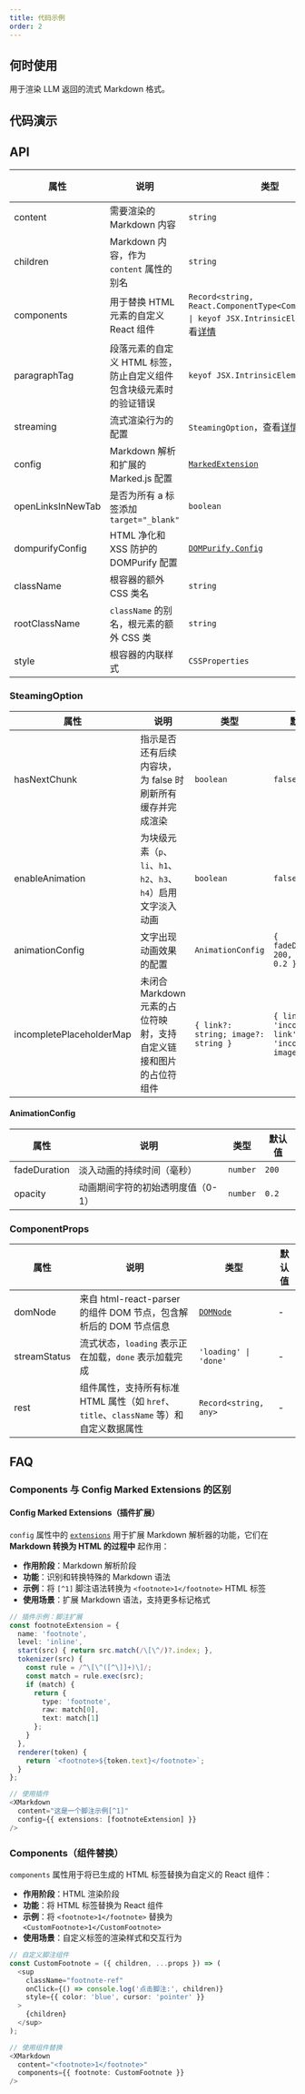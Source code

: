```yaml
---
title: 代码示例
order: 2
---
```


## 何时使用

用于渲染 LLM 返回的流式 Markdown 格式。

## 代码演示

<!-- prettier-ignore -->
<code src="./demo/codeDemo/basic.tsx" description="markdown基础语法渲染。" title="基础用法"></code>
<code src="./demo/codeDemo/streaming.tsx" description="配合 `Bubble` 实现流式对话。" title="流式渲染"></code>
<code src="./demo/codeDemo/components.tsx" description="自定义组件渲染标签。" title="自定义组件"></code>
<code src="./demo/codeDemo/supersets.tsx" description="使用插件渲染。" title="插件使用"></code>
<code src="./demo/codeDemo/plugin.tsx" title="自定义拓展插件"></code>
<code src="./demo/codeDemo/xss.tsx"  title="XSS 防御"></code>
<code src="./demo/codeDemo/open-links-in-new-tab.tsx" description="链接在新标签页打开。" title="新标签页打开链接"></code>

## API

<!-- prettier-ignore -->
| 属性 | 说明 | 类型 | 默认值 |
| --- | --- | --- | --- |
| content | 需要渲染的 Markdown 内容 | `string` | - |
| children | Markdown 内容，作为 `content` 属性的别名 | `string` | - |
| components | 用于替换 HTML 元素的自定义 React 组件 | `Record<string, React.ComponentType<ComponentProps> \| keyof JSX.IntrinsicElements>`，查看[详情](/x-markdowns/components-cn) | - |
| paragraphTag | 段落元素的自定义 HTML 标签，防止自定义组件包含块级元素时的验证错误 | `keyof JSX.IntrinsicElements` | `'p'` |
| streaming | 流式渲染行为的配置 | `SteamingOption`，查看[详情](/x-markdowns/streaming-cn) | - |
| config | Markdown 解析和扩展的 Marked.js 配置 | [`MarkedExtension`](https://marked.js.org/using_advanced#options) | `{ gfm: true }` |
| openLinksInNewTab | 是否为所有 a 标签添加 `target="_blank"` | `boolean` | `false` |
| dompurifyConfig | HTML 净化和 XSS 防护的 DOMPurify 配置 | [`DOMPurify.Config`](https://github.com/cure53/DOMPurify#can-i-configure-dompurify) | - |
| className | 根容器的额外 CSS 类名 | `string` | - |
| rootClassName | `className` 的别名，根元素的额外 CSS 类 | `string` | - |
| style | 根容器的内联样式 | `CSSProperties` | - |

### SteamingOption

| 属性 | 说明 | 类型 | 默认值 |
| --- | --- | --- | --- |
| hasNextChunk | 指示是否还有后续内容块，为 false 时刷新所有缓存并完成渲染 | `boolean` | `false` |
| enableAnimation | 为块级元素（`p`、`li`、`h1`、`h2`、`h3`、`h4`）启用文字淡入动画 | `boolean` | `false` |
| animationConfig | 文字出现动画效果的配置 | `AnimationConfig` | `{ fadeDuration: 200, opacity: 0.2 }` |
| incompletePlaceholderMap | 未闭合Markdown元素的占位符映射，支持自定义链接和图片的占位符组件 | `{ link?: string; image?: string }` | `{ link: 'incomplete-link', image: 'incomplete-image' }` |

#### AnimationConfig

| 属性         | 说明                              | 类型     | 默认值 |
| ------------ | --------------------------------- | -------- | ------ |
| fadeDuration | 淡入动画的持续时间（毫秒）        | `number` | `200`  |
| opacity      | 动画期间字符的初始透明度值（0-1） | `number` | `0.2`  |

### ComponentProps

| 属性 | 说明 | 类型 | 默认值 |
| --- | --- | --- | --- |
| domNode | 来自 html-react-parser 的组件 DOM 节点，包含解析后的 DOM 节点信息 | [`DOMNode`](https://github.com/remarkablemark/html-react-parser?tab=readme-ov-file#replace) | - |
| streamStatus | 流式状态，`loading` 表示正在加载，`done` 表示加载完成 | `'loading' \| 'done'` | - |
| rest | 组件属性，支持所有标准 HTML 属性（如 `href`、`title`、`className` 等）和自定义数据属性 | `Record<string, any>` | - |

## FAQ

### Components 与 Config Marked Extensions 的区别

#### Config Marked Extensions（插件扩展）

`config` 属性中的 [`extensions`](https://marked.js.org/using_pro#extensions) 用于扩展 Markdown 解析器的功能，它们在 **Markdown 转换为 HTML 的过程中** 起作用：

- **作用阶段**：Markdown 解析阶段
- **功能**：识别和转换特殊的 Markdown 语法
- **示例**：将 `[^1]` 脚注语法转换为 `<footnote>1</footnote>` HTML 标签
- **使用场景**：扩展 Markdown 语法，支持更多标记格式

```typescript
// 插件示例：脚注扩展
const footnoteExtension = {
  name: 'footnote',
  level: 'inline',
  start(src) { return src.match(/\[\^/)?.index; },
  tokenizer(src) {
    const rule = /^\[\^([^\]]+)\]/;
    const match = rule.exec(src);
    if (match) {
      return {
        type: 'footnote',
        raw: match[0],
        text: match[1]
      };
    }
  },
  renderer(token) {
    return `<footnote>${token.text}</footnote>`;
  }
};

// 使用插件
<XMarkdown
  content="这是一个脚注示例[^1]"
  config={{ extensions: [footnoteExtension] }}
/>
```

### Components（组件替换）

`components` 属性用于将已生成的 HTML 标签替换为自定义的 React 组件：

- **作用阶段**：HTML 渲染阶段
- **功能**：将 HTML 标签替换为 React 组件
- **示例**：将 `<footnote>1</footnote>` 替换为 `<CustomFootnote>1</CustomFootnote>`
- **使用场景**：自定义标签的渲染样式和交互行为

```typescript
// 自定义脚注组件
const CustomFootnote = ({ children, ...props }) => (
  <sup
    className="footnote-ref"
    onClick={() => console.log('点击脚注:', children)}
    style={{ color: 'blue', cursor: 'pointer' }}
  >
    {children}
  </sup>
);

// 使用组件替换
<XMarkdown
  content="<footnote>1</footnote>"
  components={{ footnote: CustomFootnote }}
/>
```
